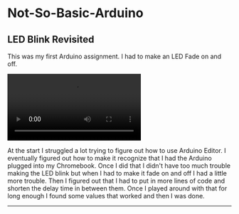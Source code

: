 # Not-So-Basic-Arduino

## LED Blink Revisited

This was my first Arduino assignment. I had to make an LED Fade on and off.

![BlinkingLED](Images/BlinkingLED.mpg)

At the start I struggled a lot trying to figure out how to use Arduino Editor. I eventually figured out how to make it recognize that I had the Arduino plugged into my Chromebook. Once I did that I didn't have too much trouble making the LED blink but when I had to make it fade on and off I had a little more trouble. Then I figured out that I had to put in more lines of code and shorten the delay time in between them. Once I played around with that for long enough I found some values that worked and then I was done.

---
